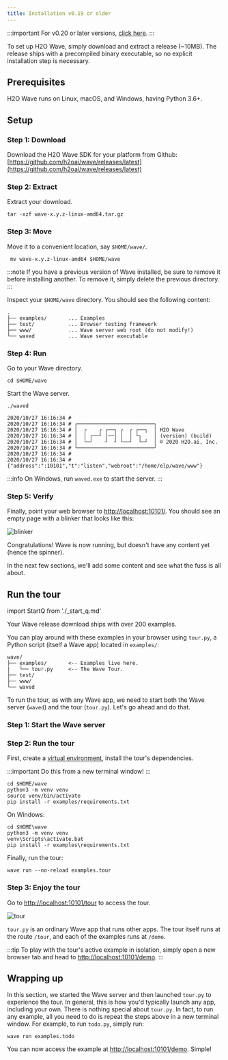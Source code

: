 ```yaml
---
title: Installation v0.19 or older
---
```


:::important
For v0.20 or later versions, [click here](installation.md).
:::

To set up H2O Wave, simply download and extract a release (~10MB). The release ships with a precompiled binary executable, so no explicit installation step is necessary.

## Prerequisites

H2O Wave runs on Linux, macOS, and Windows, having Python 3.6+.

## Setup

### Step 1: Download

Download the H2O Wave SDK for your platform from Github:
[https://github.com/h2oai/wave/releases/latest](https://github.com/h2oai/wave/releases/latest)

### Step 2: Extract

Extract your download.

```shell
tar -xzf wave-x.y.z-linux-amd64.tar.gz
```

### Step 3: Move

Move it to a convenient location, say `$HOME/wave/`.

```shell
 mv wave-x.y.z-linux-amd64 $HOME/wave
```

:::note
If you have a previous version of Wave installed, be sure to remove it before installing another. To remove it, simply delete the previous directory.
:::

Inspect your `$HOME/wave` directory. You should see the following content:

```
.
├── examples/       ... Examples
├── test/           ... Browser testing framework
├── www/            ... Wave server web root (do not modify!)
└── waved           ... Wave server executable
```

### Step 4: Run

Go to your Wave directory.

```shell
cd $HOME/wave
```

Start the Wave server.

```shell
./waved
```

```
2020/10/27 16:16:34 # 
2020/10/27 16:16:34 # ┌─────────────────────────┐
2020/10/27 16:16:34 # │  ┌    ┌ ┌──┐ ┌  ┌ ┌──┐  │ H2O Wave
2020/10/27 16:16:34 # │  │ ┌──┘ │──│ │  │ └┐    │ (version) (build)
2020/10/27 16:16:34 # │  └─┘    ┘  ┘ └──┘  └─┘  │ © 2020 H2O.ai, Inc.
2020/10/27 16:16:34 # └─────────────────────────┘
2020/10/27 16:16:34 # 
2020/10/27 16:16:34 # {"address":":10101","t":"listen","webroot":"/home/elp/wave/www"}
```

:::info
On Windows, run `waved.exe` to start the server.
:::

### Step 5: Verify

Finally, point your web browser to [http://localhost:10101/](http://localhost:10101/). You should see an empty page with a blinker that looks like this:

![blinker](assets/installation__waiting.gif)

Congratulations! Wave is now running, but doesn't have any content yet (hence the spinner).

In the next few sections, we'll add some content and see what the fuss is all about.


## Run the tour

import StartQ from './_start_q.md'

Your Wave release download ships with over 200 examples.

You can play around with these examples in your browser using `tour.py`, a Python script (itself a Wave app) located in `examples/`:

```none title="Contents of $HOME/wave"
wave/
├── examples/       <-- Examples live here.
|   └── tour.py     <-- The Wave Tour.
├── test/           
├── www/            
└── waved
```

To run the tour, as with any Wave app, we need to start both the Wave server (`waved`) and the tour (`tour.py`). Let's go ahead and do that.

### Step 1: Start the Wave server

<StartQ/>

### Step 2: Run the tour

First, create a [virtual environment](https://docs.python.org/3/tutorial/venv.html), install the tour's dependencies.

:::important
Do this from a new terminal window!
:::

```shell
cd $HOME/wave
python3 -m venv venv
source venv/bin/activate
pip install -r examples/requirements.txt
```

On Windows:

```shell
cd $HOME\wave
python3 -m venv venv
venv\Scripts\activate.bat
pip install -r examples\requirements.txt
```

Finally, run the tour:

```shell
wave run --no-reload examples.tour
```

### Step 3: Enjoy the tour

Go to [http://localhost:10101/tour](http://localhost:10101/tour) to access the tour.

![tour](assets/tour__tour.png)

`tour.py` is an ordinary Wave app that runs other apps. The tour itself runs at the route `/tour`, and each of the examples runs at `/demo`.

:::tip
To play with the tour's active example in isolation, simply open a new browser tab and head to [http://localhost:10101/demo](http://localhost:10101/demo).
:::

## Wrapping up

In this section, we started the Wave server and then launched `tour.py` to experience the tour. In general, this is how you'd typically launch any app, including your own. There is nothing special about `tour.py`. In fact, to run any example, all you need to do is repeat the steps above in a new terminal window. For example, to run `todo.py`, simply run:

```shell
wave run examples.todo
```

You can now access the example at [http://localhost:10101/demo](http://localhost:10101/demo). Simple!
